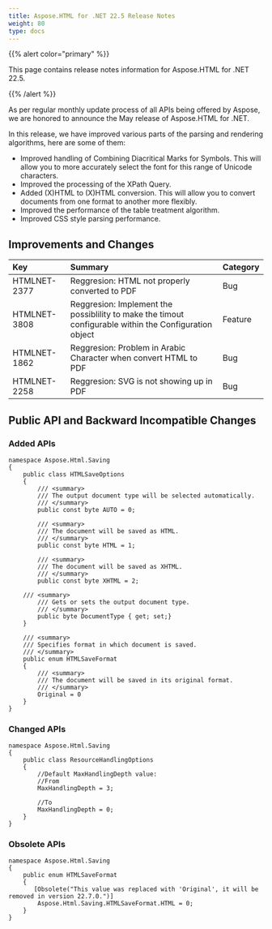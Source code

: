 ```yaml
---
title: Aspose.HTML for .NET 22.5 Release Notes
weight: 80
type: docs
---
```

{{% alert color="primary" %}} 

This page contains release notes information for Aspose.HTML for .NET 22.5.

{{% /alert %}} 

As per regular monthly update process of all APIs being offered by Aspose, we are honored to announce the May release of Aspose.HTML for .NET.

In this release, we have improved various parts of the parsing and rendering algorithms, here are some of them:

* Improved handling of Combining Diacritical Marks for Symbols. This will allow you to more accurately select the font for this range of Unicode characters.
* Improved the processing of the XPath Query.
* Added (X)HTML to (X)HTML conversion. This will allow you to convert documents from one format to another more flexibly.
* Improved the performance of the table treatment algorithm.
* Improved CSS style parsing performance.


## **Improvements and Changes**

|**Key**|**Summary**|**Category**|
| :- | :- | :- |
|HTMLNET-2377|Reggresion: HTML not properly converted to PDF|Bug|
|HTMLNET-3808|Reggresion: Implement the possiblility to make the timout configurable within the Configuration object|Feature|
|HTMLNET-1862|Reggresion: Problem in Arabic Character when convert HTML to PDF|Bug|
|HTMLNET-2258|Reggresion: SVG is not showing up in PDF|Bug|

## **Public API and Backward Incompatible Changes**
### **Added APIs**

```
namespace Aspose.Html.Saving
{
    public class HTMLSaveOptions
    {
        /// <summary>
        /// The output document type will be selected automatically.
        /// </summary>
        public const byte AUTO = 0;

        /// <summary>
        /// The document will be saved as HTML.
        /// </summary>
        public const byte HTML = 1;

        /// <summary>
        /// The document will be saved as XHTML.
        /// </summary>
        public const byte XHTML = 2;
		
	/// <summary>
        /// Gets or sets the output document type.
        /// </summary>
        public byte DocumentType { get; set;}
	}
	
	/// <summary>
    /// Specifies format in which document is saved.
    /// </summary>
    public enum HTMLSaveFormat
    {
        /// <summary>
        /// The document will be saved in its original format.
        /// </summary>
        Original = 0
	}
}
```

### **Changed APIs**

```
namespace Aspose.Html.Saving
{
    public class ResourceHandlingOptions
    {
		//Default MaxHandlingDepth value:
		//From 
		MaxHandlingDepth = 3;
		
		//To
		MaxHandlingDepth = 0;
	}
}
```

### **Obsolete APIs**

```
namespace Aspose.Html.Saving
{
    public enum HTMLSaveFormat
    {
       [Obsolete("This value was replaced with 'Original', it will be removed in version 22.7.0.")]
		Aspose.Html.Saving.HTMLSaveFormat.HTML = 0;
    }
}

```